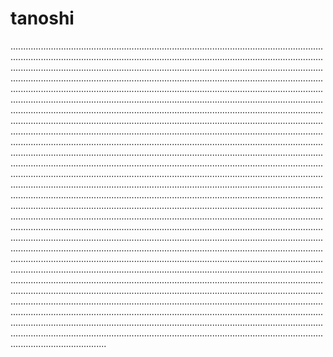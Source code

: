 # tanoshi
......................................................................................................................................................................................................................................................................................................................................................................................................................................................................................................................................................................................................................................................................................................................................................................................................................................................................................................................................................................................................................................................................................................................................................................................................................................................................................................................................................................................................................................................................................................................................................................................................................................................................................................................................................................................................................................................................................................................................................................................................................................................................................................................................................................................................................................................................................................................................................................................................................................................................................................................................................................................................................................................................................................................................................................................................................................................................................................................................................................................................................................................................................................................................................................................................................................................................................................................................................................................................................................................................................................................................................................................................................................................